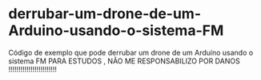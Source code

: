 # derrubar-um-drone-de-um-Arduino-usando-o-sistema-FM
Código de exemplo que pode derrubar um drone de um  Arduíno usando o sistema FM
PARA ESTUDOS , NÃO ME RESPONSABILIZO POR DANOS !!!!!!!!!!!!!!!!!!!!!!!!
